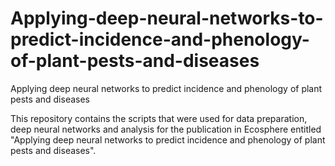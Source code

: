 # Applying-deep-neural-networks-to-predict-incidence-and-phenology-of-plant-pests-and-diseases
Applying deep neural networks to predict incidence and phenology of plant pests and diseases

This repository contains the scripts that were used for data preparation, deep neural networks and analysis for the publication in Ecosphere entitled "Applying deep neural networks to predict incidence and phenology of plant pests and diseases".
